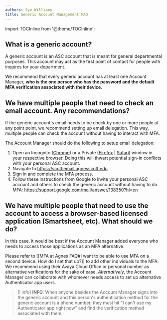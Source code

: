 ```yaml
---
authors: Sye Williams
title: Generic Account Management FAQ
---
```


import TOCInline from '@theme/TOCInline';  
  
<TOCInline toc={toc} />

## What is a generic account?

A generic account is an ASC account that is meant for general departmental purposes. This account may act as the first point of contact for people with inquires for your department. 

We recommend that every generic account has at least one Account Manager, **who is the one person who has the password and the default MFA verification associated with their device**. 
## We have multiple people that need to check an email account. Any recommendations? 

If the generic account's email needs to be check by one or more people at any point point, we recommend setting up email delegation. This way, multiple people can check the account without having to interact with MFA. 

The Account Manager should do the following to setup email delegation:
1. Open an Incognito ([Chrome](https://support.google.com/chrome/answer/95464?hl=EN&co=GENIE.Platform%3DDesktop)) or a Private ([Firefox](https://support.mozilla.org/en-US/kb/private-browsing-use-firefox-without-history#w_how-do-i-open-a-new-private-window) | [Safari](https://support.apple.com/guide/safari/browse-privately-ibrw1069/mac)) window in your respective browser. Doing this will thwart potential sign-in conflicts with your personal ASC account. 
2. Navigate to https://scottiemail.agnesscott.edu 
3. Sign in and complete the MFA process.
4. Follow these instructions from Google to invite your personal ASC account and others to check the generic account without having to do MFA: https://support.google.com/mail/answer/138350?hl=en

## We have multiple people that need to use the account to access a browser-based licensed application (Smartsheet, etc). What should we do?

In this case, it would be best if the Account Manager added everyone who needs to access those applications as an MFA alternative. 

Please refer to [[MFA at Agnes FAQ#I want to be able to use MFA on a second device. How do I set that up?]] to add other individuals to the MFA. We recommend using their Avaya Cloud Office or personal number as alternative verifications for the sake of ease. *Alternatively*, the Account Manager can collaborate with whomever needs access to set up alternative Authenticator app users.

>[! info] **INFO**: When anyone besides the Account Manager signs into the generic account and this person's authentication method for the generic account is a phone number, they must hit "I can't use my Authenticator app right now" and find the verification method associated with them. 

